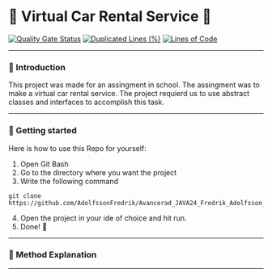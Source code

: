 # :red_car: Virtual Car Rental Service :red_car:

[![Quality Gate Status](https://sonarcloud.io/api/project_badges/measure?project=AdolfssonFredrik_Avancerad_JAVA24_Fredrik_Adolfsson_Uppgift1&metric=alert_status)](https://sonarcloud.io/summary/new_code?id=AdolfssonFredrik_Avancerad_JAVA24_Fredrik_Adolfsson_Uppgift1)
[![Duplicated Lines (%)](https://sonarcloud.io/api/project_badges/measure?project=AdolfssonFredrik_Avancerad_JAVA24_Fredrik_Adolfsson_Uppgift1&metric=duplicated_lines_density)](https://sonarcloud.io/summary/new_code?id=AdolfssonFredrik_Avancerad_JAVA24_Fredrik_Adolfsson_Uppgift1)
[![Lines of Code](https://sonarcloud.io/api/project_badges/measure?project=AdolfssonFredrik_Avancerad_JAVA24_Fredrik_Adolfsson_Uppgift1&metric=ncloc)](https://sonarcloud.io/summary/new_code?id=AdolfssonFredrik_Avancerad_JAVA24_Fredrik_Adolfsson_Uppgift1)

---

### :wave: Introduction 

This project was made for an assingment in school. The assingment was to make a virtual car rental service. The project requierd us to use abstract classes and interfaces to accomplish this task.

---

### :rocket: Getting started 

Here is how to use this Repo for yourself:

1. Open Git Bash
2. Go to the directory where you want the project
3. Write the following command
```
git clone https://github.com/AdolfssonFredrik/Avancerad_JAVA24_Fredrik_Adolfsson_Uppgift1.git
```

4. Open the project in your ide of choice and hit run.
5. Done! :partying_face:
---

### :robot: Method Explanation


---